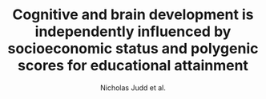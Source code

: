 ---
cat: gaia
subcat: platform
bestof: false
author: Nicholas Judd et al.
title: Cognitive and brain development is independently influenced by socioeconomic status and polygenic scores for educational attainment
journal: Proceedings of the National Academy of Sciences
year: 2020
type: article
url: https -//www.pnas.org/doi/abs/10.1073/pnas.2001228117
doi: 10.1073/pnas.2001228117
---